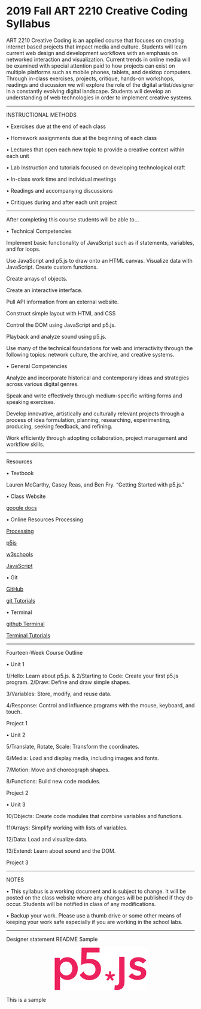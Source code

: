 # 2019 Fall ART 2210 Creative Coding Syllabus

ART 2210 Creative Coding is an applied course that focuses on creating internet based projects that impact media and culture. Students will learn current web design and development workflows with an emphasis on networked interaction and visualization. Current trends in online media will be examined with special attention paid to how projects can exist on multiple platforms such as mobile phones, tablets, and desktop computers. Through in-class exercises, projects, critique, hands-on workshops, readings and discussion we will explore the role of the digital artist/designer in a constantly evolving digital landscape. Students will develop an understanding of web technologies in order to implement creative systems.

---

INSTRUCTIONAL METHODS

• Exercises due at the end of each class

• Homework assignments due at the beginning of each class

• Lectures that open each new topic to provide a creative context within each unit

• Lab Instruction and tutorials focused on developing technological craft

• In-class work time and individual meetings

• Readings and accompanying discussions

• Critiques during and after each unit project

---


After completing this course students will be able to... 

• Technical Competencies

Implement basic functionality of JavaScript such as if statements, variables, and for loops.

Use JavaScript and p5.js to draw onto an HTML canvas. Visualize data with JavaScript.
Create custom functions.

Create arrays of objects.

Create an interactive interface.

Pull API information from an external website. 

Construct simple layout with HTML and CSS

Control the DOM using JavaScript and p5.js.

Playback and analyze sound using p5.js.

Use many of the technical foundations for web and interactivity through the following topics: network culture, the archive, and creative systems.

• General Competencies

Analyze and incorporate historical and contemporary ideas and strategies across various digital genres.

Speak and write effectively through medium-specific writing forms and speaking exercises.

Develop innovative, artistically and culturally relevant projects through a process of idea formulation, planning, researching, experimenting, producing, seeking feedback, and refining.

Work efficiently through adopting collaboration, project management and workflow skills.

---

Resources

• Textbook

Lauren McCarthy, Casey Reas, and Ben Fry. “Getting Started with p5.js.”

• Class Website

[google docs](https://docs.google.com/document/d/1dVOZsqOWoqFM8xHlvZ5EuB1NEKZik5M_fVrLJnT4AZI/edit?usp=sharing)

• Online Resources Processing

[Processing](http://processing.org)

[p5js](http://p5js.org) 

[w3schools](http://www.w3schools.com/js)

[JavaScript](https://developer.mozilla.org/en-US/docs/Web/JavaScript) 

• Git

[GitHub](http://rogerdudler.github.io/git-guide/)

[git Tutorials](https://www.atlassian.com/git/tutorials/what-is-version-control) 

• Terminal

[github Terminal](https://github.com/processing/p5.js/wiki/Terminal-and-the-Command-Line) 

[Terminal Tutorials](http://computers.tutsplus.com/tutorials/navigating-the-terminal-a-gentle-introduction--mac-3855)

---

Fourteen-Week Course Outline

• Unit 1

1/Hello: Learn about p5.js. & 2/Starting to Code: Create your first p5.js program.
2/Draw: Define and draw simple shapes.

3/Variables: Store, modify, and reuse data.

4/Response: Control and influence programs with the mouse, keyboard, and touch.

Project 1

• Unit 2

5/Translate, Rotate, Scale: Transform the coordinates. 

6/Media: Load and display media, including images and fonts. 

7/Motion: Move and choreograph shapes.

8/Functions: Build new code modules.

Project 2

• Unit 3

10/Objects: Create code modules that combine variables and functions. 

11/Arrays: Simplify working with lists of variables.

12/Data: Load and visualize data.

13/Extend: Learn about sound and the DOM.

Project 3

---

NOTES

• This syllabus is a working document and is subject to change. It will be posted on the class website where any changes will be published if they do occur. Students will be notified in class of any modifications.

• Backup your work. Please use a thumb drive or some other means of keeping your work safe especially if you are working in the school labs.

---

Designer statement README Sample

<div align=center><img src=img/p5jsImages.png>
<div align=left>
<p>   
    This is a sample